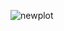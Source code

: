 
![newplot](https://github.com/Riddars/Dream_team/assets/80769929/afb6454d-bede-4ad3-a311-fba19a692f5b)
